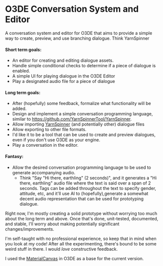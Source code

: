 # O3DE Conversation System and Editor

A conversation system and editor for O3DE that aims to provide a simple way to create, preview, and use branching dialogue. Think YarnSpinner

#### Short term goals:
* An editor for creating and editing dialogue assets.
* Handle simple conditional checks to determine if a piece of dialogue is enabled.
* A simple UI for playing dialogue in the O3DE Editor
* Play a designated audio file for a piece of dialogue

#### Long term goals:
* After (hopefully) some feedback, formalize what functionality will be added.
* Design and implement a simple conversation programming language, similar to https://github.com/YarnSpinnerTool/YarnSpinner. 
* Allow importing [YarnSpinner](https://github.com/YarnSpinnerTool/YarnSpinner) (and potentially other) dialogue files
* Allow exporting to other file formats.
* I'd like it to be a tool that can be used to create and preview dialogues, even if you don't use O3DE as your engine.
* Play a conversation in the editor.

#### Fantasy:
* Allow the desired conversation programming language to be used to generate accompanying audio.
  * Think "Say "Hi there, earthling" (2 seconds)", and it generates a "Hi there, earthling" audio file where the text is said over a span of 2 seconds. Tags can be added throughout the text to specify gender, attitude, etc, and it'll use AI to (hopefully),generate a somewhat decent audio representation that can be used for prototyping dialogue.

Right now, I'm mostly creating a solid prototype without worrying too much about the long term and above. Once that's done, unit-tested, documented, and stable, I'll worry about making potentially significant changes/improvements.

I'm self-taught with no professional experience, so keep that in mind when you look at my code! After all the experimenting, there's bound to be some weird stuff in there. I would *love* constructive feedback. 

I used the [MaterialCanvas](https://github.com/o3de/o3de/tree/development/Gems/Atom/Tools/MaterialCanvas) in O3DE as a base for the current version.
